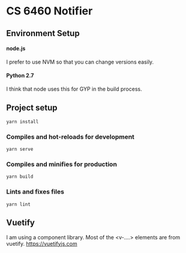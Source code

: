 # CS 6460 Notifier

## Environment Setup

#### node.js

I prefer to use NVM so that you can change versions easily.

#### Python 2.7

I think that node uses this for GYP in the build process.

## Project setup
```
yarn install
```

### Compiles and hot-reloads for development
```
yarn serve
```

### Compiles and minifies for production
```
yarn build
```

### Lints and fixes files
```
yarn lint
```
## Vuetify

I am using a component library. Most of the <v-....> elements are from vuetify. https://vuetifyjs.com
